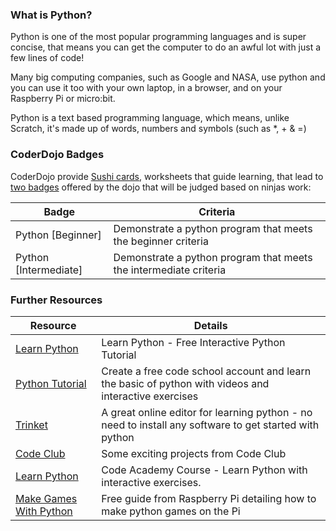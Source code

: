 ### What is Python?

Python is one of the most popular programming languages and is super concise, that means you can get the computer to do an awful lot with just a few lines of code! 

Many big computing companies, such as Google and NASA, use python and you can use it too with your own laptop, in a browser, and on your Raspberry Pi or micro:bit.

Python is a text based programming language, which means, unlike Scratch, it's made up of words, numbers and symbols (such as *, + & =)

### CoderDojo Badges

CoderDojo provide [Sushi cards](http://kata.coderdojo.com/wiki/Python_Path), worksheets that guide learning, that lead to [two badges](https://zen.coderdojo.com/badges) offered by the dojo that will be judged based on ninjas work:

| Badge                  	| Criteria                                                     	    |
|------------------------	|-------------------------------------------------------------------|
| Python [Beginner]     	| Demonstrate a python program that meets the beginner criteria	    |
| Python [Intermediate] 	| Demonstrate a python program that meets the intermediate criteria |

### Further Resources

| Resource                                                                                   | Details                                                                                                |
|--------------------------------------------------------------------------------------------|--------------------------------------------------------------------------------------------------------|
| [Learn Python](https://www.learnpython.org/)                                               | Learn Python - Free Interactive Python Tutorial                                                        |
| [Python Tutorial](https://www.codeschool.com/courses/try-python)                           | Create a free code school account and learn the basic of python with videos and interactive exercises  |
| [Trinket](https://trinket.io/library/trinkets/create?lang=python)                          | A great online editor for learning python - no need to install any software to get started with python |
| [Code Club](https://codeclubprojects.org/en-GB/python/)                                    | Some exciting projects from Code Club                                                                  |
| [Learn Python](https://www.codecademy.com/courses/learn-python/)                           | Code Academy Course - Learn Python with interactive exercises.                                         |
| [Make Games With Python](https://www.raspberrypi.org/magpi-issues/Essentials_Games_v1.pdf) | Free guide from Raspberry Pi detailing how to make python games on the Pi                              |
